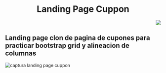 
<h1 align="center"> Landing Page Cuppon </h1> <p align="right">
   <img src="https://img.shields.io/badge/Made%20with-Bootstrap-blue">
   </p>

<h2>Landing page clon de pagina de cupones para practicar bootstrap grid y alineacion de columnas</h2>

![captura landing page cuppon](https://user-images.githubusercontent.com/67030859/207395635-c355271b-5f90-4805-a114-755a2b82deca.png)
